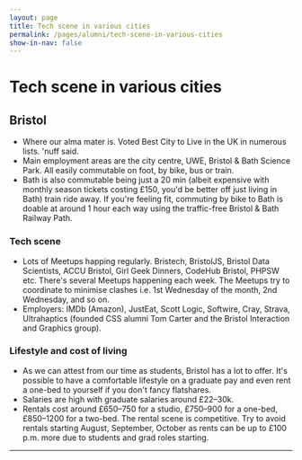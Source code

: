 ```yaml
---
layout: page
title: Tech scene in various cities
permalink: /pages/alumni/tech-scene-in-various-cities
show-in-nav: false
---
```


# Tech scene in various cities

## Bristol
* Where our alma mater is. Voted Best City to Live in the UK in numerous lists. 'nuff said.
* Main employment areas are the city centre, UWE, Bristol & Bath Science Park. All easily commutable on foot, by bike, bus or train.
* Bath is also commutable being just a 20 min (albeit expensive with monthly season tickets costing £150, you'd be better off just living in Bath) train ride away. If you're feeling fit, commuting by bike to Bath is doable at around 1 hour each way using the traffic-free Bristol & Bath Railway Path.

### Tech scene
* Lots of Meetups happing regularly. Bristech, BristolJS, Bristol Data Scientists, ACCU Bristol, Girl Geek Dinners, CodeHub Bristol, PHPSW etc. There's several Meetups happening each week. The Meetups try to coordinate to minimise clashes i.e. 1st Wednesday of the month, 2nd Wednesday, and so on.
* Employers: IMDb (Amazon), JustEat, Scott Logic, Softwire, Cray, Strava, Ultrahaptics (founded CSS alumni Tom Carter and the Bristol Interaction and Graphics group).

### Lifestyle and cost of living
* As we can attest from our time as students, Bristol has a lot to offer. It's possible to have a comfortable lifestyle on a graduate pay and even rent a one-bed to yourself if you don't fancy flatshares.
* Salaries are high with graduate salaries around £22–30k.
* Rentals cost around £650–750 for a studio, £750–900 for a one-bed, £850–1200 for a two-bed. The rental scene is competitive. Try to avoid rentals starting August, September, October as rents can be up to £100 p.m. more due to students and grad roles starting.


---
